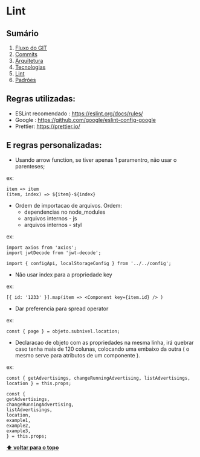 # Lint

## Sumário

1. [Fluxo do GIT](./01-git-flow.md)
2. [Commits](./02-commits.md)
3. [Arquitetura](./03-architecture.md)
4. [Tecnologias](./04-technologies.md)
5. [Lint](./05-lint.md)
6. [Padrões](./06-patterns.md)

## Regras utilizadas:

- ESLint recomendado : https://eslint.org/docs/rules/
- Google : https://github.com/google/eslint-config-google
- Prettier: https://prettier.io/

## E regras personalizadas:

- Usando arrow function, se tiver apenas 1 paramentro, não usar o parenteses;

ex:

```
item => item
(item, index) => ${item}-${index}
```

- Ordem de importacao de arquivos. Ordem:
  - dependencias no node_modules
  - arquivos internos - js
  - arquivos internos - styl

ex:

```
import axios from 'axios';
import jwtDecode from 'jwt-decode';

import { configApi, localStorageConfig } from '../../config';
```

- Não usar index para a propriedade key

ex:

```
[{ id: '1233' }].map(item => <Component key={item.id} /> )
```

- Dar preferencia para spread operator

ex:

```
const { page } = objeto.subnivel.location;
```

- Declaracao de objeto com as propriedades na mesma linha, irá quebrar caso tenha mais de 120 colunas, colocando uma embaixo da outra ( o mesmo serve para atributos de um componente ).

ex:

```
const { getAdvertisings, changeRunningAdvertising, listAdvertisings, location } = this.props;

const {
getAdvertisings,
changeRunningAdvertising,
listAdvertisings,
location,
example1,
example2,
example3,
} = this.props;
```

**[⬆ voltar para o topo](#markdown-header-sumario)**
